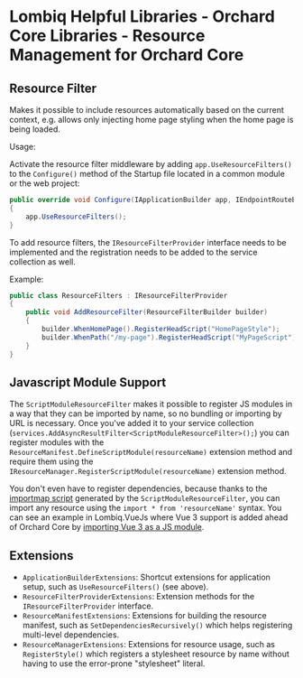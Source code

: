 # Lombiq Helpful Libraries - Orchard Core Libraries - Resource Management for Orchard Core

## Resource Filter

Makes it possible to include resources automatically based on the current context, e.g. allows only injecting home page styling when the home page is being loaded.

Usage:

Activate the resource filter middleware by adding `app.UseResourceFilters()` to the `Configure()` method of the Startup file located in a common module or the web project:

```C#
public override void Configure(IApplicationBuilder app, IEndpointRouteBuilder routes, IServiceProvider serviceProvider)
{
    app.UseResourceFilters();
}
```

To add resource filters, the `IResourceFilterProvider` interface needs to be implemented and the registration needs to be added to the service collection as well.

Example:

```C#
public class ResourceFilters : IResourceFilterProvider
{
    public void AddResourceFilter(ResourceFilterBuilder builder)
    {
        builder.WhenHomePage().RegisterHeadScript("HomePageStyle");
        builder.WhenPath("/my-page").RegisterHeadScript("MyPageScript");
    }
}
```

## Javascript Module Support

The `ScriptModuleResourceFilter` makes it possible to register JS modules in a way that they can be imported by name, so no bundling or importing by URL is necessary. Once you've added it to your service collection (`services.AddAsyncResultFilter<ScriptModuleResourceFilter>();`) you can register modules with the `ResourceManifest.DefineScriptModule(resourceName)` extension method and require them using the `IResourceManager.RegisterScriptModule(resourceName)` extension method.

You don't even have to register dependencies, because thanks to the [importmap script](https://developer.mozilla.org/en-US/docs/Web/HTML/Element/script/type/importmap) generated by the `ScriptModuleResourceFilter`, you can import any resource using the `import * from 'resourceName'` syntax. You can see an example in Lombiq.VueJs where Vue 3 support is added ahead of Orchard Core by [importing Vue 3 as a JS module](https://github.com/Lombiq/Orchard-Vue.js/blob/dev/Lombiq.VueJs/Assets/Scripts/vue-component-app.mjs#L1C4-L1C4).


## Extensions

- `ApplicationBuilderExtensions`: Shortcut extensions for application setup, such as `UseResourceFilters()` (see above).
- `ResourceFilterProviderExtensions`: Extension methods for the `IResourceFilterProvider` interface.
- `ResourceManifestExtensions`: Extensions for building the resource manifest, such as `SetDependenciesRecursively()` which helps registering multi-level dependencies.
- `ResourceManagerExtensions`: Extensions for resource usage, such as `RegisterStyle()` which registers a stylesheet resource by name without having to use the error-prone "stylesheet" literal.
